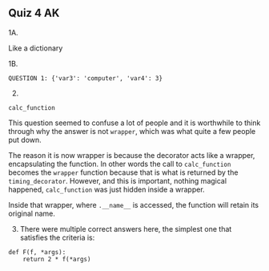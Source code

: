 ## Quiz 4 AK

1A. 


Like a dictionary


1B.

```
QUESTION 1: {'var3': 'computer', 'var4': 3}
```

2.

`calc_function` 

This question seemed to confuse a lot of people and it is worthwhile to think through why the answer is not `wrapper`, which was what quite a few people put down.

The reason it is now wrapper is because the decorator acts like a wrapper, encapsulating the function. In other words the call to `calc_function` becomes the `wrapper` function because that is what is returned by the `timing_decorator`. However, and this is important, nothing magical happened, `calc_function` was just hidden inside a wrapper.

Inside that wrapper, where `.__name__` is accessed, the function will retain its original name.


3. There were multiple correct answers here, the simplest one that satisfies the criteria is:

```
def F(f, *args):
    return 2 * f(*args)

```